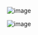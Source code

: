 ![image](https://github.com/535tobor/2023-2024SeasonCode/assets/92122791/10c61eee-7459-4978-b739-55864a8b9a55)

![image](https://github.com/535tobor/2023-2024SeasonCode/assets/92122791/c5d8e944-7e47-4646-a522-390e2113195d)
